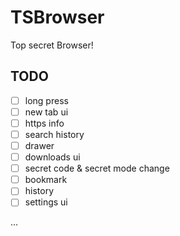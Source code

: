 # TSBrowser

Top secret Browser!

## TODO

- [ ] long press
- [ ] new tab ui
- [ ] https info
- [ ] search history
- [ ] drawer
- [ ] downloads ui
- [ ] secret code & secret mode change
- [ ] bookmark
- [ ] history
- [ ] settings ui

...
